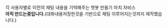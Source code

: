 각 사용자별로 이전의 채팅 내용을 기억해주는 챗봇 만들기 마치 자비스
<br>
**아직 만드는중입니다.**(대화내용저장한것을 기반으로 채팅 이루어지는것까지 제작했습니다.)
 
 
 
 

 
 
